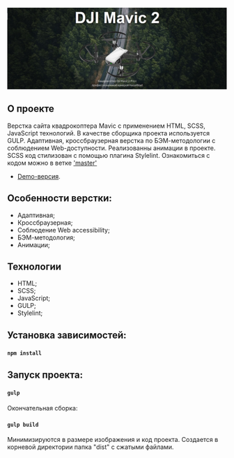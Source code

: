<p align="center"><img src="https://github.com/AndreyKhailov/Dron_Mavic_Pro/blob/master/app/images/logo.jpg" max-width="1200"></p>

## О проекте

Верстка сайта квадрокоптера Mavic с применением HTML, SCSS, JavaScript технологий. В качестве сборщика проекта используется GULP. Адаптивная, кроссбраузерная верстка по БЭМ-методологии с соблюдением Web-доступности. Реализованны анимации в проекте. SCSS код стилизован с помощью плагина Stylelint. Ознакомиться с кодом можно в ветке ['master'](https://github.com/AndreyKhailov/Dron_Mavic_Pro/tree/master)

- [Demo-версия](https://andreykhailov.github.io/Mavic-dron/).

## Особенности верстки:

- Адаптивная;
- Кроссбраузерная;
- Соблюдение Web accessibility;
- БЭМ-методология;
- Анимации;

## Технологии

- HTML;
- SCSS;
- JavaScript;
- GULP;
- Stylelint;

## Установка зависимостей:

#### `npm install`

## Запуск проекта:

#### `gulp`

Окончательная сборка:

#### `gulp build`

Минимизируются в размере изображения и код проекта. Создается в корневой директории папка "dist" с сжатыми файлами.
